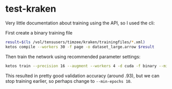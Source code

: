 # test-kraken

Very little documentation about training using the API, so I used the cli:

First create a binary training file
```bash
result=$(ls /vol/tensusers/timzee/kraken/trainingfiles/*.xml)
ketos compile --workers 30 -f page -o dataset_large.arrow $result
```

Then train the network using recommended parameter settings:
```bash
ketos train --precision 16 --augment --workers 4 -d cuda -f binary --min-epochs 20 -w 0 -s '[1,120,0,1 Cr3,13,32 Do0.1,2 Mp2,2 Cr3,13,32 Do0.1,2 Mp2,2 Cr3,9,64 Do0.1,2 Mp2,2 Cr3,9,64 Do0.1,2 S1(1x0)1,3 Lbx200 Do0.1,2 Lbx200 Do.1,2 Lbx200 Do]' -r 0.0001 dataset_large.arrow
```

This resulted in pretty good validation accuracy (around .93), but we can stop training earlier, so perhaps change to `--min-epochs 10`.
